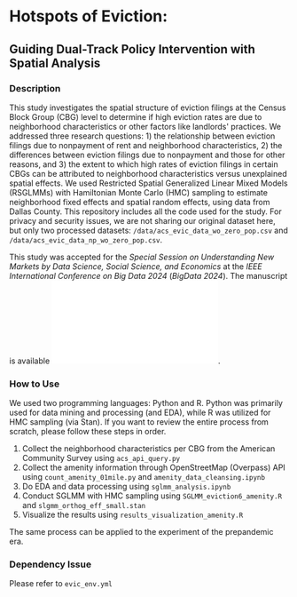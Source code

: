 # Hotspots of Eviction: 
## Guiding Dual-Track Policy Intervention with Spatial Analysis

### Description
This study investigates the spatial structure of eviction filings at the Census Block Group (CBG) level to determine if high eviction rates are due to neighborhood characteristics or other factors like landlords' practices. We addressed three research questions: 1) the relationship between eviction filings due to nonpayment of rent and neighborhood characteristics, 2) the differences between eviction filings due to nonpayment and those for other reasons, and 3) the extent to which high rates of eviction filings in certain CBGs can be attributed to neighborhood characteristics versus unexplained spatial effects. We used Restricted Spatial Generalized Linear Mixed Models (RSGLMMs) with Hamiltonian Monte Carlo (HMC) sampling to estimate neighborhood fixed effects and spatial random effects, using data from Dallas County. This repository includes all the code used for the study. For privacy and security issues, we are not sharing our original dataset here, but only two processed datasets: ```/data/acs_evic_data_wo_zero_pop.csv``` and ```/data/acs_evic_data_np_wo_zero_pop.csv```.

This study was accepted for the *Special Session on Understanding New Markets by Data Science, Social Science, and Economics* at the *IEEE International Conference on Big Data 2024* (*BigData 2024*). The manuscript is available ![here](EvictionHotspotStudy_BigData_2024_camera-ready.pdf).

### How to Use
We used two programming languages: Python and R. Python was primarily used for data mining and processing (and EDA), while R was utilized for HMC sampling (via Stan). If you want to review the entire process from scratch, please follow these steps in order.

1. Collect the neighborhood characteristics per CBG from the American Community Survey using ```acs_api_query.py```
2. Collect the amenity information through OpenStreetMap (Overpass) API using ```count_amenity_01mile.py``` and ```amenity_data_cleansing.ipynb```
3. Do EDA and data processing using ```sglmm_analysis.ipynb```
4. Conduct SGLMM with HMC sampling using ```SGLMM_eviction6_amenity.R``` and ```slgmm_orthog_eff_small.stan```
5. Visualize the results using ```results_visualization_amenity.R```

The same process can be applied to the experiment of the prepandemic era.

### Dependency Issue
Please refer to ```evic_env.yml ```
